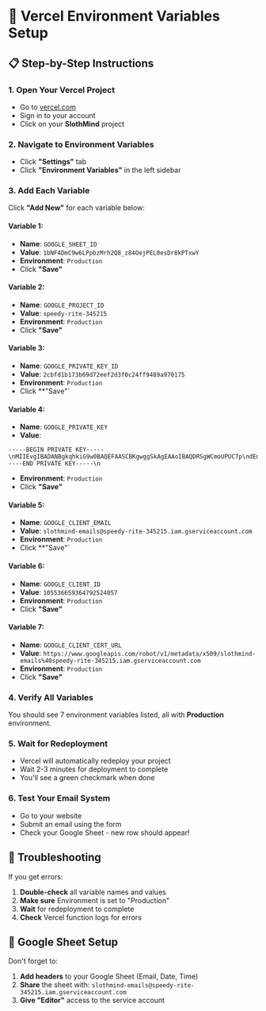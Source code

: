# 🚀 Vercel Environment Variables Setup

## 📋 Step-by-Step Instructions

### 1. Open Your Vercel Project
- Go to [vercel.com](https://vercel.com)
- Sign in to your account
- Click on your **SlothMind** project

### 2. Navigate to Environment Variables
- Click **"Settings"** tab
- Click **"Environment Variables"** in the left sidebar

### 3. Add Each Variable
Click **"Add New"** for each variable below:

#### Variable 1:
- **Name**: `GOOGLE_SHEET_ID`
- **Value**: `1bNF4DmC9w6LPpbzMrh2Q8_z84OejPEL0esDr8kPTxwY`
- **Environment**: `Production`
- Click **"Save"**

#### Variable 2:
- **Name**: `GOOGLE_PROJECT_ID`
- **Value**: `speedy-rite-345215`
- **Environment**: `Production`
- Click **"Save"**

#### Variable 3:
- **Name**: `GOOGLE_PRIVATE_KEY_ID`
- **Value**: `2cbfd1b173b69d72eef2d3f0c24ff9489a970175`
- **Environment**: `Production`
- Click **"Save"`

#### Variable 4:
- **Name**: `GOOGLE_PRIVATE_KEY`
- **Value**: 
```
-----BEGIN PRIVATE KEY-----\nMIIEvgIBADANBgkqhkiG9w0BAQEFAASCBKgwggSkAgEAAoIBAQDRSgWCmoUPUC7p\ndEndvPPAYw6wp7vazrwVVwoZrlKpe7n3aH8kZe602QK5UkCD7w7QrepYU74BHD+n\ntjYFI8vJsmD9EvC8QMGvKZm5ZyPF9deyGuKQx+sxFXh/8woT8pwHqbEJigq5xpus\nN0Xflm4y3KOynjx0Jf/XZqNr92l2NTwjN6q2SxPA54jA0cUpfBh5E1x4JXgUVa09\nIr1he7w9GvOojzP7aDZROXM8mlaz2W6QTWYNWPTmhbl1IrEhnXjYyf01Wc2jZvW9\nvyBxZQMjcteOnHjqnSqBDenN9IbTKsrrA7KM4Nir92k61OVjqBB6Z+rGvXazj/go\nWBX8ftWfAgMBAAECggEABSA04iRKfC8HDxtH6dqqwtX9cjcrD/dYC1L0tN9Pnl+g\n4aqmBOxLYq0dkENi81HdQSAmHEaxlLf7GSG90SkCYNMlGMQOsFWke/FFY6r46QX8\nSk9QdQi1PaA2GANWuYyLsYzAgMIB2qRYg+j3DAkhQGg/lbk8ms2jDMTMENgs6MLm\nrd2/IHAqs9ox4C2l0mF/6ku7gzsFr2ma878usobAVqxasXimnHtf86SqA2XbnTqd\nv1LidIFFOfP9Y+E0ikpqxMj9EFbMdDAwuSKwe/c57NbL13O98SnWzD0plrJdxnzb\nStUnXlYYE+QrcfKCex4JEAaAO0KhsZIKxfrYI1JUHQKBgQDnv+VGlnAxYR2siDhd\no1ZgOVS4swoFcVhzqCdpHCdg+THrh4OpxLq/K67Gu+4KGWnHHkn2y0MXLRsa57Sj\nWfaemfd0gSdwDeKQK+/bosJEWVH1LGqvy74lkMIm4gcn4mUJ7GWwnbXelCqHnYFt\nd/ELZ6dkm0GaRXTa/5vgd65rMwKBgQDnMHSy6m0lxbQ+obdnnXpAO3Zz1SmXme56\nQ3GyYqsPzk1jpCwMDOzHOXnCO0A94mDC50hSiQ4cHRieKJmbmbmZaWXE0+z0uGw/\ndoCvIaZBazIUobTnlSc2HQooefYx+KFcb9U9REdQ/ID1Hh9r/InnIIGMOIUqsTrx\nAiKp46tL5QKBgD2wOfKpNuIeDM0RUZezU9m3SRMFLYS3YCkhOKRlByJsEtq0Ltrw\n8BjVIufpvHpZu2tyZ5PXFVvE+PMXfGEDIH+lUlZjzsCoIYfo+icH0xhogkV19kwn\nOs07FENPZUI7pFOY5pS11mSSIiQJTBt8kuBLTiacoUDUfj+RTMfac8Y7AoGBAKBA\nomPyw73PEWXoyyzzp+4mSbF5LN99QCVX4tP4OQM3ycUr46xmuSpP2OqeD6XV6aSw\nlR1BC5rJQGtBUVjechy5RmXtUO9Bdyd2iTTcalYmbAyJGtD8PrXv4z6za8ivw4pD\nqthRH+4vWWSPgNBluWGQ0rvT4dr6BxVQmZ6RxgdRAoGBALGX07eDN8bl4sY9J8iZ\njZMxDsf4/E522w29jhK8PoLodII8volDiPse32QafF1oeQed4tv4uj0D2lL0YJKI\n19wZPy7i/fy+uAGw12JQ5csByG/MCPb5lLRJ7ILX1rZVv8B/eTZvn7TAb3uJsx/e\nMrI5ax9M6ay01QbY3ZI/KsgH\n-----END PRIVATE KEY-----\n
```
- **Environment**: `Production`
- Click **"Save"**

#### Variable 5:
- **Name**: `GOOGLE_CLIENT_EMAIL`
- **Value**: `slothmind-emails@speedy-rite-345215.iam.gserviceaccount.com`
- **Environment**: `Production`
- Click **"Save"`

#### Variable 6:
- **Name**: `GOOGLE_CLIENT_ID`
- **Value**: `105536659364792524057`
- **Environment**: `Production`
- Click **"Save"**

#### Variable 7:
- **Name**: `GOOGLE_CLIENT_CERT_URL`
- **Value**: `https://www.googleapis.com/robot/v1/metadata/x509/slothmind-emails%40speedy-rite-345215.iam.gserviceaccount.com`
- **Environment**: `Production`
- Click **"Save"**

### 4. Verify All Variables
You should see 7 environment variables listed, all with **Production** environment.

### 5. Wait for Redeployment
- Vercel will automatically redeploy your project
- Wait 2-3 minutes for deployment to complete
- You'll see a green checkmark when done

### 6. Test Your Email System
- Go to your website
- Submit an email using the form
- Check your Google Sheet - new row should appear!

## 🔧 Troubleshooting

If you get errors:
1. **Double-check** all variable names and values
2. **Make sure** Environment is set to "Production"
3. **Wait** for redeployment to complete
4. **Check** Vercel function logs for errors

## 📱 Google Sheet Setup

Don't forget to:
1. **Add headers** to your Google Sheet (Email, Date, Time)
2. **Share** the sheet with: `slothmind-emails@speedy-rite-345215.iam.gserviceaccount.com`
3. **Give "Editor"** access to the service account
